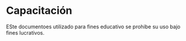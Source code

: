 # Capacitación
ESte documentoes utilizado para fines educativo se prohibe su uso bajo fines lucrativos.

